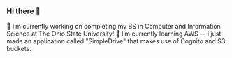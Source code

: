 ### Hi there 👋
🔭 I’m currently working on completing my BS in Computer and Information Science at The Ohio State University!
🌱 I’m currently learning AWS -- I just made an application called "SimpleDrive" that makes use of Cognito and S3 buckets.
